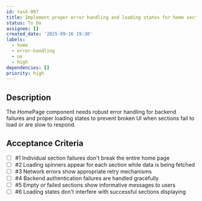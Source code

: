 ```yaml
---
id: task-097
title: Implement proper error handling and loading states for home sections
status: To Do
assignee: []
created_date: '2025-09-16 19:30'
labels:
  - home
  - error-handling
  - ux
  - high
dependencies: []
priority: high
---
```


## Description

The HomePage component needs robust error handling for backend failures and proper loading states to prevent broken UI when sections fail to load or are slow to respond.

## Acceptance Criteria
<!-- AC:BEGIN -->
- [ ] #1 Individual section failures don't break the entire home page
- [ ] #2 Loading spinners appear for each section while data is being fetched
- [ ] #3 Network errors show appropriate retry mechanisms
- [ ] #4 Backend authentication failures are handled gracefully
- [ ] #5 Empty or failed sections show informative messages to users
- [ ] #6 Loading states don't interfere with successful sections displaying
<!-- AC:END -->
